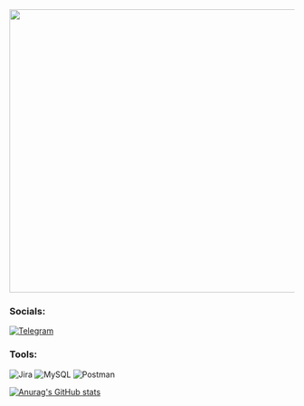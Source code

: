 <img src="https://cdn.shopify.com/s/files/1/0965/7874/articles/believe-01.png?v=1544615290" width="900" height="500">

### Socials:
[![Telegram](https://img.shields.io/badge/-Telegram-090909?style=for-the-badge&logo=telegram&logoColor=27A0D9)](https://t.me/aectan1987)
### Tools:
![Jira](https://img.shields.io/badge/-Jira-090909?style=for-the-badge&logo=jira&logoColor=0052CC)
![MySQL](https://img.shields.io/badge/-MySQL-090909?style=for-the-badge&logo=mysql&logoColor=4479A1)
![Postman](https://img.shields.io/badge/-Postman-090909?style=for-the-badge&logo=postman&logoColor=FF6C37)

[![Anurag's GitHub stats](https://github-readme-stats.vercel.app/api?username=aectanium)](https://github.com/anuraghazra/github-readme-stats)
